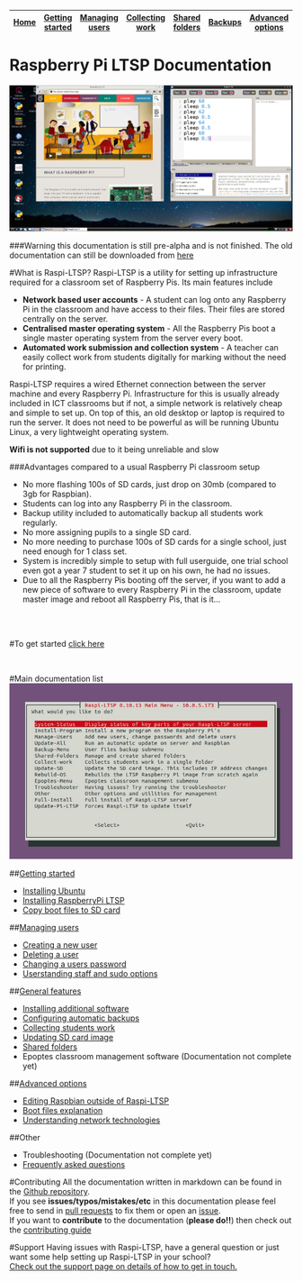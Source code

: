 [Home](README.md)    | [Getting started](installation/getting-started.md)     | [Managing users](manage-users/README.md) | [Collecting work](collect-work.md) | [Shared folders](shared-folders/README.md) | [Backups](backups/README.md) | [Advanced options](advanced/README.md) 
| :-----------: |:-------------:| :-----:| :-----:| :-----:| :-----:| :-----:| 


Raspberry Pi LTSP Documentation
===============================


![](images/desktop-sonic-pi.jpeg)


###Warning this documentation is still pre-alpha and is not finished.
The old documentation can still be downloaded from [here](http://bit.ly/1l26rti)




#What is Raspi-LTSP?
Raspi-LTSP is a utility for setting up infrastructure required for a classroom set of Raspberry Pis.
Its main features include
- **Network based user accounts** - A student can log onto any Raspberry Pi in the classroom and have access to their files. Their files are stored centrally on the server.
- **Centralised master operating system** - All the Raspberry Pis boot a single master operating system from the server every boot.
- **Automated work submission and collection system** - A teacher can easily collect work from students digitally for marking without the need for printing.

Raspi-LTSP requires a wired Ethernet connection between the server machine and every Raspberry Pi. Infrastructure for this is usually already included in ICT classrooms but if not, a simple network is relatively cheap and simple to set up.
On top of this, an old desktop or laptop is required to run the server. It does not need to be powerful as will be running Ubuntu Linux, a very lightweight operating system.  

**Wifi is not supported** due to it being unreliable and slow

###Advantages compared to a usual Raspberry Pi classroom setup
- No more flashing 100s of SD cards, just drop on 30mb (compared to 3gb for Raspbian).
- Students can log into any Raspberry Pi in the classroom.
- Backup utility included to automatically backup all students work regularly.
- No more assigning pupils to a single SD card.
- No more needing to purchase 100s of SD cards for a single school, just need enough for 1 class set.
- System is incredibly simple to setup with full userguide, one trial school even got a year 7 student to set it up on his own, he had no issues.
- Due to all the Raspberry Pis booting off the server, if you want to add a new piece of software to every Raspberry Pi in the classroom, update master image and reboot all Raspberry Pis, that is it...
<br>
<br>

#To get started [click here](installation/getting-started.md)
   
<br>   
   
#Main documentation list
![](images/raspi-ltsp-home.jpeg)

##[Getting started](installation/getting-started.md)    
  - [Installing Ubuntu](installation/installing-ubuntu.md)  
  - [Installing RaspberryPi LTSP](installation/installing-raspi-ltsp.md)
  - [Copy boot files to SD card](installation/sd-card-copy.md)


##[Managing users](manage-users/README.md)   
  - [Creating a new user](manage-users/creating-users.md)
  - [Deleting a user](manage-users/deleting-users.md)  
  - [Changing a users password](manage-users/change-password.md)  
  - [Userstanding staff and sudo options](manage-users/staff-sudo.md)  

##[General features](general-features.md)

- [Installing additional software](installation/installing-software.md)  
- [Configuring automatic backups](backups/README.md)
- [Collecting students work](collect-work.md)  
- [Updating SD card image](sd-card-update.md) 
- [Shared folders](shared-folders/README.md)
- Epoptes classroom management software (Documentation not complete yet)

##[Advanced options](advanced/README.md)
  - [Editing Raspbian outside of Raspi-LTSP](advanced/editing-outside.md)  
  - [Boot files explanation](advanced/boot-files.md)  
  - [Understanding network technologies](advanced/network-technologies)

##Other

- Troubleshooting (Documentation not complete yet)
- [Frequently asked questions](faq.md)

#Contributing
All the documentation written in markdown can be found in the [Github repository](https://github.com/RaspberryPi-LTSP/RaspberryPi-LTSP-Documentation).   
If you see **issues/typos/mistakes/etc** in this documentation please feel free to send in [pull requests](https://github.com/RaspberryPi-LTSP/RaspberryPi-LTSP-Documentation/pulls) to fix them or open an [issue](https://github.com/RaspberryPi-LTSP/RaspberryPi-LTSP-Documentation/issues).  
If you want to **contribute** to the documentation (**please do!!**) then check out the [contributing guide](CONTRIBUTING.md)

#Support
Having issues with Raspi-LTSP, have a general question or just want some help setting up Raspi-LTSP in your school?   
[Check out the support page on details of how to get in touch.](support.md)
   